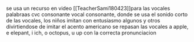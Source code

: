 se usa un recurso en video [[TeacherSami180423]]para las vocales
palabraas cvc consonante vocal consonante, donde se usa el sonido corto de las vocales,
los niños imitan con entusiasmo algunos y otros divirtiendose de imitar el acento americano
se repasan las vocales a apple, e elepant, i ich, o octopus, u up
con la correcta pronunciacion


